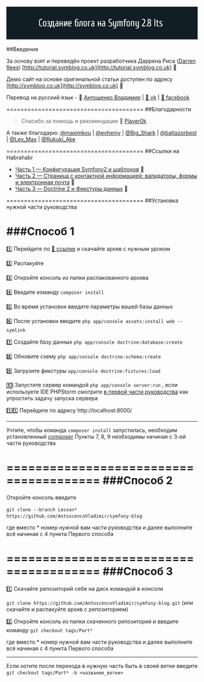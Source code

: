 ![Symfony 2.8 lts](https://github.com/AntoscencoVladimir/symfony-blog/blob/master/forgit.png)


##Введение


За основу взят и переведён проект разработчика Даррена Риса ([Darren Rees](https://twitter.com/dsyph3r))   [http://tutorial.symblog.co.uk](http://tutorial.symblog.co.uk) :pushpin: 

Демо сайт на основе оригинальной статьи доступен по адресу    [http://symblog.co.uk](http://symblog.co.uk) :pushpin:

Перевод на русский язык - :bust_in_silhouette: [Антощенко Владимир](mailto:antoscenco@gmail.com) | [:link: vk](http://vk.com/devseaavi88) | [:link: facebook](https://www.facebook.com/seamanavi) 

=======================================
##Благодарности

> Спасибо за помощь и рекомендации :bust_in_silhouette: [Player0k](https://github.com/player0k)

А также благодарю:
 [@maximkou](https://habrahabr.ru/users/maximkou/) | [@evheniy](https://habrahabr.ru/users/evheniy/) | [@Big_Shark](https://habrahabr.ru/users/Big_Shark/) | [@baltazorbest](https://habrahabr.ru/users/baltazorbest/) | [@Lev_Max](https://habrahabr.ru/users/Lev_Max/)  | [@Rukuki_Ake](https://habrahabr.ru/users/Rukuki_Ake/)


=======================================
##Ссылки на Habrahabr

+ [Часть 1 — Конфигурация Symfony2 и шаблонов](https://habrahabr.ru/post/301760/) :pushpin:
+ [Часть 2 — Страница с контактной информацией: валидаторы, формы и электронная почта](https://habrahabr.ru/post/302032/) :pushpin:
+ [Часть 3 — Doctrine 2 и Фикстуры данных](https://habrahabr.ru/post/302438/) :pushpin:

=======================================
##Установка нужной части руководства

###Способ 1
=======================================

:one: Перейдите по [:link: ссылке](https://github.com/AntoscencoVladimir/symfony-blog/releases) и скачайте архив с нужным уроком

:two: Распакуйте

:three: Откройте консоль из папки распакованного архива 

:four: Введите команду  ```composer install```

:five: Во время установки введите параметры вашей базы данных

:six: После установки введите  ```php app/console assets:install web --symlink``` 

:seven: Создайте базу данных  ```php app/console doctrine:database:create``` 

:eight: Обновите схему  ```php app/console doctrine:schema:create``` 

:nine: Загрузите фикстуры  ```app/console doctrine:fixtures:load``` 

:keycap_ten: Запустите сервер командой  ```php app/console server:run``` , если используете IDE PHPStorm смотрите [в первой части руководства](https://habrahabr.ru/post/301760/) как упростить задачу запуска сервера

:one::one: Перейдите по адресу http://localhost:8000/

------------------------------------------------------------------------------------------------------------------

Учтите, чтобы команда ```composer install``` запустилась, необходим установленный [composer](https://getcomposer.org/download/)
Пункты 7, 8, 9 необходимы начиная с 3-ей части руководства

=======================================
###Способ 2
=======================================

Откройте консоль введите 

```git clone --branch Lesson* https://github.com/AntoscencoVladimir/symfony-blog```

где вместо * номер нужной вам части руководства и далее выполните всё начиная с 4 пункта Первого способа

=======================================
###Способ 3
=======================================

:one: Скачайте репозиторий себе на диск командой в консоли 

```git clone https://github.com/AntoscencoVladimir/symfony-blog.git``` (или скачайте и распакуйте архив с репозиторием)

:two: Откройте консоль из папки скаченного репозитория и введите команду ```git checkout tags/Part*```

где вместо * номер нужной вам части руководства и далее выполните всё начиная с 4 пункта Первого способа

------------------------------------------------------------------------------------------------------------------

Если хотите после перехода в нужную часть быть в своей ветке введите
 ```git checkout tags/Part* -b <название_ветки>```